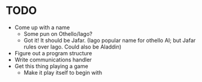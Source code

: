 TODO
====

* Come up with a name
  - Some pun on Othello/Iago?
  - Got it! It should be Jafar. (Iago popular name for othello AI; but Jafar rules over Iago. Could also be Aladdin)
* Figure out a program structure
* Write communications handler
* Get this thing playing a game
  - Make it play itself to begin with

